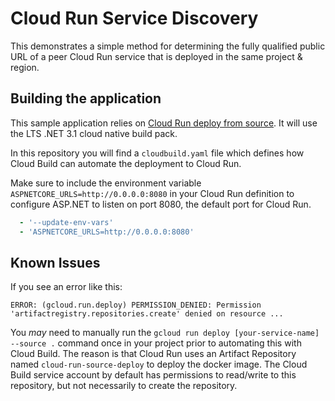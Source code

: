 # Cloud Run Service Discovery

This demonstrates a simple method for determining the fully qualified public URL of a peer Cloud Run service that is deployed in the same project & region.

## Building the application

This sample application relies on [Cloud Run deploy from source](https://cloud.google.com/run/docs/deploying-source-code).  It will use the LTS .NET 3.1 cloud native build pack.

In this repository you will find a `cloudbuild.yaml` file which defines how Cloud Build can automate the deployment to Cloud Run.

Make sure to include the environment variable `ASPNETCORE_URLS=http://0.0.0.0:8080` in your Cloud Run definition to configure ASP.NET to listen on port 8080, the default port for Cloud Run.

```yaml
  - '--update-env-vars'
  - 'ASPNETCORE_URLS=http://0.0.0.0:8080'
```

## Known Issues

If you see an error like this:
```
ERROR: (gcloud.run.deploy) PERMISSION_DENIED: Permission 'artifactregistry.repositories.create' denied on resource ...
```

You _may_ need to manually run the `gcloud run deploy [your-service-name] --source .` command once in your project prior to automating this with Cloud Build.  The reason is that Cloud Run uses an Artifact Repository named `cloud-run-source-deploy` to deploy the docker image.  The Cloud Build service account by default has permissions to read/write to this repository, but not necessarily to create the repository.
